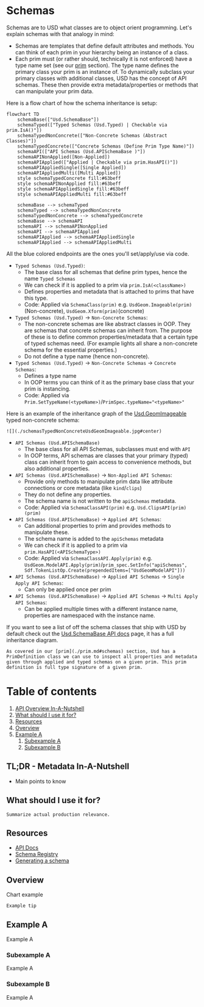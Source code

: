 # Schemas
Schemas are to USD what classes are to object orient programming. Let's explain schemas with that analogy in mind:

- Schemas are templates that define default attributes and methods. You can think of each prim in your hierarchy being an instance of a class. 
- Each prim must (or rather should, technically it is not enforced) have a type name set (see our [prim](./prim.md) section). The type name defines the primary class your prim is an instance of. To dynamically subclass your primary classes with additional classes, USD has the concept of API schemas. These then provide extra metadata/properties or methods that can manipulate your prim data.

Here is a flow chart of how the schema inheritance is setup:

```mermaid
flowchart TD
    schemaBase(["Usd.SchemaBase"])
    schemaTyped(["Typed Schemas (Usd.Typed) | Checkable via prim.IsA()"])
    schemaTypedNonConcrete(["Non-Concrete Schemas (Abstract Classes)"]) 
    schemaTypedConcrete(["Concrete Schemas (Define Prim Type Name)"]) 
    schemaAPI(["API Schemas (Usd.APISchemaBase )"]) 
    schemaAPINonApplied([Non-Applied])
    schemaAPIApplied(["Applied | Checkable via prim.HasAPI()"])
    schemaAPIAppliedSingle([Single Applied])
    schemaAPIAppliedMulti([Multi Applied])
    style schemaTypedConcrete fill:#63beff
    style schemaAPINonApplied fill:#63beff
    style schemaAPIAppliedSingle fill:#63beff
    style schemaAPIAppliedMulti fill:#63beff

    schemaBase --> schemaTyped 
    schemaTyped --> schemaTypedNonConcrete
    schemaTypedNonConcrete --> schemaTypedConcrete
    schemaBase --> schemaAPI
    schemaAPI --> schemaAPINonApplied
    schemaAPI --> schemaAPIApplied
    schemaAPIApplied --> schemaAPIAppliedSingle
    schemaAPIApplied --> schemaAPIAppliedMulti
```

All the blue colored endpoints are the ones you'll set/apply/use via code.
- `Typed Schemas (Usd.Typed)`:
    - The base class for all schemas that define prim types, hence the name `Typed Schemas`
    - We can check if it is applied to a prim via `prim.IsA(<className>)`
    - Defines properties and metadata that is attached to prims that have this type.
    - Code: Applied via `SchemaClass(prim)` e.g. `UsdGeom.Imageable(prim)` (Non-concrete), `UsdGeom.Xform(prim)`(concrete)
- `Typed Schemas (Usd.Typed)` -> `Non-Concrete Schemas`:
    - The non-concrete schemas are like abstract classes in OOP. They are schemas that concrete schemas can inherit from. The purpose of these is to define common properties/metadata that a certain type of typed schemas need. (For example lights all share a non-concrete schema for the essential properties.) 
    - Do not define a type name (hence non-concrete).
- `Typed Schemas (Usd.Typed)` -> `Non-Concrete Schemas` -> `Concrete Schemas`:
    - Defines a type name
    - In OOP terms you can think of it as the primary base class that your prim is instancing.
    - Code: Applied via `Prim.SetTypeName(<typeName>)`/`PrimSpec.typeName="<typeName>"`

Here is an example of the inheritance graph of the [Usd.GeomImageable](https://openusd.org/dev/api/class_usd_geom_imageable.html) typed non-concrete schema:
~~~admonish note title="Click to expand content" collapsible=true
![](./schemasTypedNonConcreteUsdGeomImageable.jpg#center)
~~~

- `API Schemas (Usd.APISchemaBase)`
    - The base class for all API Schemas, subclasses must end with `API`
    - In OOP terms, API schemas are classes that your primary (typed) class can inherit from to gain access to convenience methods, but also additional properties.
- `API Schemas (Usd.APISchemaBase)` -> `Non-Applied API Schemas`:
    - Provide only methods to manipulate prim data like attribute connections or core metadata (like `kind`/`clips`)
    - They do not define any properties. 
    - The schema name is not written to the `apiSchemas` metadata.
    - Code: Applied via `SchemaClassAPI(prim)` e.g. `Usd.ClipsAPI(prim)(prim)`
- `API Schemas (Usd.APISchemaBase)` -> `Applied API Schemas`:
    - Can additional properties to prim and provides methods to manipulate these.
    - The schema name is added to the `apiSchemas` metadata
    - We can check if it is applied to a prim via `prim.HasAPI(<APISchemaType>)`
    - Code: Applied via `SchemaClassAPI.Apply(prim)` e.g. `UsdGeom.ModelAPI.Apply(prim)`/`prim_spec.SetInfo("apiSchemas", Sdf.TokenListOp.Create(prependedItems=["UsdGeomModelAPI"]))`
- `API Schemas (Usd.APISchemaBase)` -> `Applied API Schemas` -> `Single Apply API Schemas`:
    - Can only be applied once per prim
- `API Schemas (Usd.APISchemaBase)` -> `Applied API Schemas` -> `Multi Apply API Schemas`:
    - Can be applied multiple times with a different instance name, properties are namespaced with the instance name.

If you want to see a list of off the schema classes that ship with USD by default check out the [Usd.SchemaBase API docs](
https://openusd.org/dev/api/class_usd_schema_base.html) page, it has a full inheritance diagram.

~~~admonish tip
As covered in our [prim](./prim.md#schemas) section, Usd has a PrimDefinition class we can use to inspect all properties and metadata given through applied and typed schemas on a given prim. This prim definition is full type signature of a given prim.
~~~

# Table of contents
1. [API Overview In-A-Nutshell](#summary)
2. [What should I use it for?](#usage)
3. [Resources](#resources)
4. [Overview](#overview)
6. [Example A](#exampleA)
    1. [Subexample A](#subexampleA)
    2. [Subexample B](#subexampleB)

## TL;DR - Metadata In-A-Nutshell <a name="summary"></a>
- Main points to know

## What should I use it for? <a name="usage"></a>
~~~admonish tip
Summarize actual production relevance.
~~~

## Resources <a name="resources"></a>
- [API Docs](https://openusd.org/release/api/_usd__page__generating_schemas.html)
- [Schema Registry](https://openusd.org/dev/api/class_usd_schema_registry.html)
- [Generating a schema](https://openusd.org/release/tut_generating_new_schema.html)


## Overview <a name="overview"></a>
Chart example


~~~admonish tip
Example tip
~~~

## Example A <a name="exampleA"></a>
Example A

### Subexample A <a name="subexampleA"></a>
Example A

### Subexample B <a name="subexampleB"></a>
Example A



